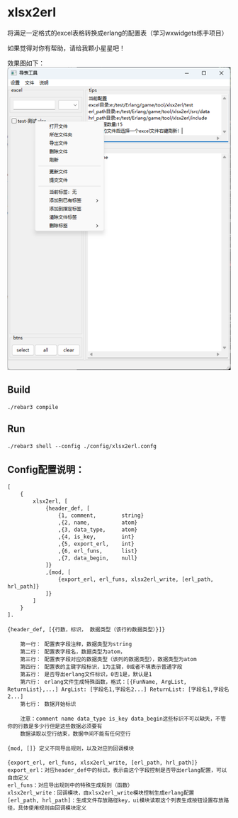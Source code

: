 xlsx2erl
=====

将满足一定格式的excel表格转换成erlang的配置表（学习wxwidgets练手项目）

如果觉得对你有帮助，请给我颗小星星吧！

效果图如下：
![image](效果图.png)

Build
-----

    ./rebar3 compile


Run
-----
    ./rebar3 shell --config ./config/xlsx2erl.confg


Config配置说明：
-----
    [
        {
            xlsx2erl, [
                {header_def, [
                    {1, comment,        string}
                    ,{2, name,          atom}
                    ,{3, data_type,     atom}
                    ,{4, is_key,        int}
                    ,{5, export_erl,    int}
                    ,{6, erl_funs,      list} 
                    ,{7, data_begin,    null}
                ]}
                ,{mod, [
                    {export_erl, erl_funs, xlsx2erl_write, [erl_path, hrl_path]}
                ]}
            ]
        }
    ].    

    {header_def, [{行数，标识， 数据类型（该行的数据类型）}]}
    
        第一行： 配置表字段注释，数据类型为string
        第二行： 配置表字段名，数据类型为atom，
        第三行： 配置表字段对应的数据类型（该列的数据类型），数据类型为atom
        第四行： 配置表的主键字段标识，1为主键，0或者不填表示普通字段
        第五行： 是否导出erlang文件标识，0否1是，默认是1
        第六行： erlang文件生成特殊函数，格式：[{FunName, ArgList, ReturnList},...] ArgList: [字段名1,字段名2...] ReturnList: [字段名1,字段名2...]
        第七行： 数据开始标识
    
        注意：comment name data_type is_key data_begin这些标识不可以缺失，不管你的行数是多少行但是这些数据必须要有
        数据读取以空行结束，数据中间不能有任何空行
    
    {mod, []} 定义不同导出规则，以及对应的回调模块
    
    {export_erl, erl_funs, xlsx2erl_write, [erl_path, hrl_path]}
    export_erl：对应header_def中的标识，表示由这个字段控制是否导出erlang配置，可以自由定义
    erl_funs：对应导出规则中的特殊生成规则（函数）
    xlsx2erl_write：回调模块，由xlsx2erl_write模块控制生成erlang配置
    [erl_path, hrl_path]：生成文件存放路径key，ui模块读取这个列表生成按钮设置存放路径，具体使用规则由回调模块定义















